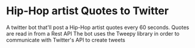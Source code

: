 # Hip-Hop artist Quotes to Twitter
A twitter bot that'll post a Hip-Hop artist quotes every 60 seconds. 
Quotes are read in from a Rest API
The bot uses the Tweepy library in order to communicate with Twitter's API to create tweets

